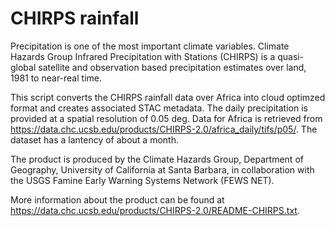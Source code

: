 # CHIRPS rainfall

Precipitation is one of the most important climate variables. Climate Hazards Group Infrared Precipitation with Stations (CHIRPS) is a quasi-global satellite and observation based precipitation estimates over land, 1981 to near-real time. 

This script converts the CHIRPS rainfall data over Africa into cloud optimzed format and creates associated STAC metadata. The daily precipitation is provided at a spatial resolution of 0.05 deg. Data for Africa is retrieved from https://data.chc.ucsb.edu/products/CHIRPS-2.0/africa_daily/tifs/p05/. The dataset has a lantency of about a month.

The product is produced by the Climate Hazards Group, Department of Geography, University of California at Santa Barbara, in collaboration with the USGS Famine Early Warning Systems Network (FEWS NET).

More information about the product can be found at https://data.chc.ucsb.edu/products/CHIRPS-2.0/README-CHIRPS.txt.
